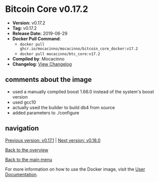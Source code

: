 # Bitcoin Core v0.17.2

- **Version:** v0.17.2
- **Tag:** v0.17.2
- **Release Date:** 2019-06-29
- **Docker Pull Command**:
  - `docker pull ghcr.io/mocacinno/mocacinno/bitcoin_core_docker:v17.2`
  - `docker pull mocacinno/btc_core:v17.2`
- **Compiled by**: Mocacinno
- **Changelog**: [View Changelog](https://github.com/bitcoin/bitcoin/blob/v0.17.2/doc/release-notes.md)

## comments about the image

- used a manually compiled boost 1.66.0 instead of the system's boost version
- used gcc10
- actually used the builder to build db4 from source
- added parameters to ./configure

## navigation

[Previous version: v0.17.1](./v17.1.md) | [Next version: v0.18.0](./v18.0.md)

[Back to the overview](./Readme.md)

[Back to the main menu](../Readme.md)

For more information on how to use the Docker image, visit the [User Documentation](../userdocs/Readme.md).

<!-- Google tag (gtag.js) -->
<script async src="https://www.googletagmanager.com/gtag/js?id=G-BPC6NC6FF9"></script>
<script>
  window.dataLayer = window.dataLayer || [];
  function gtag(){dataLayer.push(arguments);}
  gtag('js', new Date());

  gtag('config', 'G-BPC6NC6FF9');
</script>
